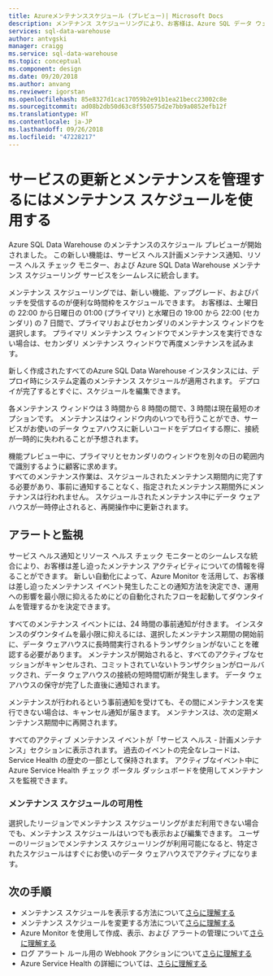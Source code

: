 ```yaml
---
title: Azureメンテナンススケジュール (プレビュー)| Microsoft Docs
description: メンテナンス スケジューリングにより、お客様は、Azure SQL データ ウェアハウス サービスが新しい機能をロールアウト、アップグレード、パッチするために必要な、スケジュールされたメンテナンス イベントを計画することができます。
services: sql-data-warehouse
author: antvgski
manager: craigg
ms.service: sql-data-warehouse
ms.topic: conceptual
ms.component: design
ms.date: 09/20/2018
ms.author: anvang
ms.reviewer: igorstan
ms.openlocfilehash: 85e8327d1cac17059b2e91b1ea21becc23002c8e
ms.sourcegitcommit: ad08b2db50d63c8f550575d2e7bb9a0852efb12f
ms.translationtype: HT
ms.contentlocale: ja-JP
ms.lasthandoff: 09/26/2018
ms.locfileid: "47228217"
---
```

# <a name="using-maintenance-schedules-to-manage-service-updates-and-maintenance"></a>サービスの更新とメンテナンスを管理するにはメンテナンス スケジュールを使用する

Azure SQL Data Warehouse のメンテナンスのスケジュール プレビューが開始されました。 この新しい機能は、サービス ヘルス計画メンテナンス通知、リソース ヘルス チェック モニター、および Azure SQL Data Warehouse メンテナンス スケジューリング サービスをシームレスに統合します。

メンテナンス スケジューリングでは、新しい機能、アップグレード、およびパッチを受信するのが便利な時間枠をスケジュールできます。 お客様は、土曜日の 22:00 から日曜日の 01:00 (プライマリ) と水曜日の 19:00 から 22:00 (セカンダリ) の 7 日間で、プライマリおよびセカンダリのメンテナンス ウィンドウを選択します。 プライマリ メンテナンス ウィンドウでメンテナンスを実行できない場合は、セカンダリ メンテナンス ウィンドウで再度メンテナンスを試みます。

新しく作成されたすべてのAzure SQL Data Warehouse インスタンスには、デプロイ時にシステム定義のメンテナンス スケジュールが適用されます。 デプロイが完了するとすぐに、スケジュールを編集できます。

各メンテナンス ウィンドウは 3 時間から 8 時間の間で、3 時間は現在最短のオプションです。 メンテナンスはウィンドウ内のいつでも行うことができ、サービスがお使いのデータ ウェアハウスに新しいコードをデプロイする際に、接続が一時的に失われることが予想されます。 

機能プレビュー中に、プライマリとセカンダリのウィンドウを別々の日の範囲内で識別するように顧客に求めます。   
すべてのメンテナンス作業は、スケジュールされたメンテナンス期間内に完了する必要があり、事前に通知することなく、指定されたメンテナンス期間外にメンテナンスは行われません。 スケジュールされたメンテナンス中にデータ ウェアハウスが一時停止されると、再開操作中に更新されます。  


## <a name="alerts-and-monitoring"></a>アラートと監視

サービス ヘルス通知とリソース ヘルス チェック モニターとのシームレスな統合により、お客様は差し迫ったメンテナンス アクティビティについての情報を得ることができます。 新しい自動化によって、Azure Monitor を活用して、お客様は差し迫ったメンテナンス イベント発生したことの通知方法を決定でき、運用への影響を最小限に抑えるためにどの自動化されたフローを起動してダウンタイムを管理するかを決定できます。

すべてのメンテナンス イベントには、24 時間の事前通知が付きます。 インスタンスのダウンタイムを最小限に抑えるには、選択したメンテナンス期間の開始前に、データ ウェアハウスに長時間実行されるトランザクションがないことを確認する必要があります。 メンテナンスが開始されると、すべてのアクティブなセッションがキャンセルされ、コミットされていないトランザクションがロールバックされ、データ ウェアハウスの接続の短時間切断が発生します。 データ ウェアハウスの保守が完了した直後に通知されます。 

メンテナンスが行われるという事前通知を受けても、その間にメンテナンスを実行できない場合は、キャンセル通知が届きます。 メンテナンスは、次の定期メンテナンス期間中に再開されます。
 
すべてのアクティブ メンテナンス イベントが「サービス ヘルス - 計画メンテナンス」セクションに表示されます。 過去のイベントの完全なレコードは、Service Health の歴史の一部として保持されます。 アクティブなイベント中に Azure Service Health チェック ポータル ダッシュボードを使用してメンテナンスを監視できます。

### <a name="maintenance-schedule-availability"></a>メンテナンス スケジュールの可用性

選択したリージョンでメンテナンス スケジューリングがまだ利用できない場合でも、メンテナンス スケジュールはいつでも表示および編集できます。 ユーザーのリージョンでメンテナンス スケジューリングが利用可能になると、特定されたスケジュールはすぐにお使いのデータ ウェアハウスでアクティブになります。


## <a name="next-steps"></a>次の手順

- メンテナンス スケジュールを表示する方法について[さらに理解する](viewing-maintenance-schedule.md) 
- メンテナンス スケジュールを変更する方法について[さらに理解する](changing-maintenance-schedule.md)
- Azure Monitor を使用して作成、表示、および アラートの管理について[さらに理解する](https://docs.microsoft.com/azure/monitoring-and-diagnostics/monitor-alerts-unified-usage)
- ログ アラート ルール用の Webhook アクションについて[さらに理解する](https://docs.microsoft.com/azure/monitoring-and-diagnostics/monitor-alerts-unified-log-webhook)
- Azure Service Health の詳細については、[さらに理解する](https://docs.microsoft.com/azure/service-health/service-health-overview)







